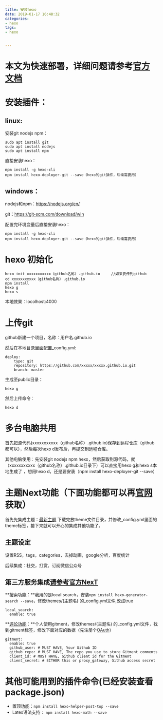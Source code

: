```yaml
---
title: 安装hexo
date: 2019-01-17 16:48:32
categories:
- hexo
tags: 
- hexo


---
```


# 本文为快速部署，详细问题请参考[官方文档](https://hexo.io/zh-cn/docs/)   

# 安装插件：

## linux: 

安装git nodejs npm：

```
sudo apt install git
sudo apt install nodejs
sudo apt install npm
```

直接安装hexo：

```
npm install -g hexo-cli
npm install hexo-deployer-git --save（hexo的git插件，后续需要用）
```

## windows：

nodejs和npm：https://nodejs.org/en/

git：https://git-scm.com/download/win

配置完环境变量后直接安装hexo：

```
npm install -g hexo-cli
npm install hexo-deployer-git --save（hexo的git插件，后续需要用）
```

# hexo 初始化

```
hexo init xxxxxxxxxxx（github名称）.github.io     //如果要传到github
cd xxxxxxxxxxx（github名称）.github.io
npm install
hexo g
hexo s 
```

本地效果：locolhost:4000

# 上传git

github新建一个项目，名称：用户名.github.io

然后在本地目录里面配置_config.yml:

```
deploy:
	type: git
	repository: https://github.com/xxxxx/xxxxx.github.io.git
	branch: master
```

生成至public目录： 

```
hexo g
```

然后上传命令：

```
hexo d   
```

# 多台电脑共用

首先把源代码(xxxxxxxxxxx（github名称）.github.io)保存到远程仓库（github都可以），然后每次hexo d发布后，再提交到远程仓库。

其他电脑使用：先安装git nodejs npm hexo，然后获取到源代码，就（xxxxxxxxxxx（github名称）.github.io目录下）可以直接用hexo g和hexo s本地生成了 ，想用hexo d，还是要安装（npm install hexo-deployer-git --save）

# 主题Next功能（下面功能都可以再[官网](https://theme-next.iissnan.com/)获取）

首先先集成主题：[最新主题](https://github.com/iissnan/hexo-theme-next) 下载完放theme文件目录，并修改_config.yml里面的theme标签，接下来就可以开心的集成其他功能了。

## 主题设定

设置RSS，tags，categories，去掉动画，google分析，百度统计

后续集成：社交，打赏，订阅微信公众号  

## 第三方服务集成[请参考官方NexT](http://theme-next.iissnan.com/third-party-services.html)

**搜索功能：**我用的是local search，安装`npm install hexo-generator-search --save`，修改themes/(主题名) 的_config.yml文件,改成true

``` local_search:
local_search:
  enable: true
```

**[评论功能](https://chad-it.github.io/2018/06/14/Hexo%E9%9B%86%E6%88%90Gitment%E8%AF%84%E8%AE%BA%E7%B3%BB%E7%BB%9F/)：**个人使用gitment，修改themes/(主题名) 的_config.yml文件，找到gitment标签，修改下面对应的数据（先注册个[OAuth](https://github.com/settings/applications/new)）

```
gitment:
  enable: true
  github_user: # MUST HAVE, Your Github ID
  github_repo: # MUST HAVE, The repo you use to store Gitment comments
  client_id: # MUST HAVE, Github client id for the Gitment
  client_secret: # EITHER this or proxy_gateway, Github access secret
```



# 其他可能用到的插件命令(已经安装查看package.json)

- 置顶功能：`npm install hexo-helper-post-top --save`
- Latex语法支持： `npm install hexo-math --save`